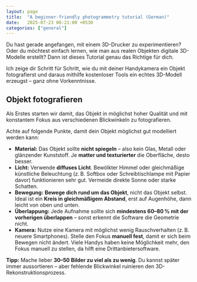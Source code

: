 ```yaml
---
layout: page
title:  "A beginner‑friendly photogrammetry tutorial (German)"
date:   2025-07-23 06:21:00 +0530
categories: ["general"]
---
```


Du hast gerade angefangen, mit einem 3D-Drucker zu experimentieren? Oder du möchtest einfach lernen, wie man aus realen Objekten digitale 3D-Modelle erstellt? Dann ist dieses Tutorial genau das Richtige für dich.

Ich zeige dir Schritt für Schritt, wie du mit deiner Handykamera ein Objekt fotografierst und daraus mithilfe kostenloser Tools ein echtes 3D-Modell erzeugst – ganz ohne Vorkenntnisse.

## Objekt fotografieren

Als Erstes starten wir damit, das Objekt in möglichst hoher Qualität und mit konstantem Fokus aus verschiedenen Blickwinkeln zu fotografieren.

Achte auf folgende Punkte, damit dein Objekt möglichst gut modelliert werden kann:

- **Material:** Das Objekt sollte **nicht spiegeln** – also kein Glas, Metall oder glänzender Kunststoff. Je **matter und texturierter** die Oberfläche, desto besser.
- **Licht:** Verwende **diffuses Licht**. Bewölkter Himmel oder gleichmäßige künstliche Beleuchtung (z. B. Softbox oder Schreibtischlampe mit Papier davor) funktionieren sehr gut. Vermeide direkte Sonne oder starke Schatten.
- **Bewegung:** **Bewege dich rund um das Objekt**, nicht das Objekt selbst. Ideal ist ein **Kreis in gleichmäßigem Abstand**, erst auf Augenhöhe, dann leicht von oben und unten.
- **Überlappung:** Jede Aufnahme sollte sich **mindestens 60–80 % mit der vorherigen überlappen** – sonst erkennt die Software die Geometrie nicht.
- **Kamera:** Nutze eine Kamera mit möglichst wenig Rauschverhalten (z. B. neuere Smartphones). Stelle den Fokus **manuell fest**, damit er sich beim Bewegen nicht ändert. Viele Handys haben keine Möglichkeit mehr, den Fokus manuell zu stellen, da hilft eine Drittanbietersoftware.

**Tipp:** Mache lieber **30–50 Bilder zu viel als zu wenig**. Du kannst später immer aussortieren – aber fehlende Blickwinkel ruinieren den 3D-Rekonstruktionsprozess.
